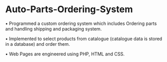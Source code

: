 # Auto-Parts-Ordering-System

• Programmed a custom ordering system which includes Ordering parts and handling shipping and packaging system. 

• Implemented to select products from catalogue (catalogue data is stored in a database) and order them. 

• Web Pages are engineered using PHP, HTML and CSS.

